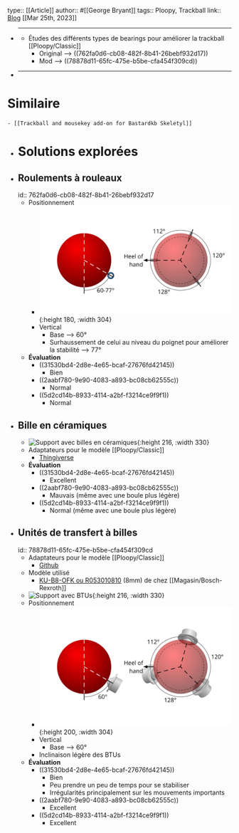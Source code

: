 type:: [[Article]]
author:: #[[George Bryant]]
tags:: Ploopy, Trackball
link:: [Blog](https://www.gbryant.co.uk/posts/2021-02-15_ploopy-trackball/post.html)
[[Mar 25th, 2023]]

- ***
	- Études des différents types de bearings pour améliorer la trackball [[Ploopy/Classic]]
		- Original --> ((762fa0d6-cb08-482f-8b41-26bebf932d17))
		- Mod --> ((78878d11-65fc-475e-b5be-cfa454f309cd))
- ***
# Similaire
	- [[Trackball and mousekey add-on for Bastardkb Skeletyl]]
- # Solutions explorées
- ## Roulements à rouleaux
  id:: 762fa0d6-cb08-482f-8b41-26bebf932d17
	- Positionnement
		- ![Roller_bearings_agencement.png](../assets/Roller_bearings_agencement_1679773909456_0.png){:height 180, :width 304}
		- Vertical
			- Base --> 60°
			- Surhaussement de celui au niveau du poignet pour améliorer la stabilité --> 77°
	- **Évaluation**
		- ((31530bd4-2d8e-4e65-bcaf-27676fd42145))
			- Bien
		- ((2aabf780-9e90-4083-a893-bc08cb62555c))
			- Normal
		- ((5d2cd14b-8933-4114-a2bf-f3214ce9f9f1))
			- Normal
- ## Bille en céramiques
	- ![Support avec billes en céramiques](https://www.gbryant.co.uk/posts/2021-02-15_ploopy-trackball/img/2021-02-08_0001.jpg){:height 216, :width 330}
	- Adaptateurs pour le modèle [[Ploopy/Classic]]
		- [Thingiverse](https://www.thingiverse.com/thing:4650448)
	- **Évaluation**
		- ((31530bd4-2d8e-4e65-bcaf-27676fd42145))
			- Excellent
		- ((2aabf780-9e90-4083-a893-bc08cb62555c))
			- Mauvais (même avec une boule plus légère)
		- ((5d2cd14b-8933-4114-a2bf-f3214ce9f9f1))
			- Normal (même avec une boule plus légère)
- ## Unités de transfert à billes
  id:: 78878d11-65fc-475e-b5be-cfa454f309cd
	- Adaptateurs pour le modèle [[Ploopy/Classic]]
		- [Github](https://github.com/ploopyco/classic-trackball/tree/master/hardware/Mechanicals-BTU-Mod)
	- Modèle utilisé
		- [KU-B8-OFK ou R053010810](https://store.boschrexroth.com/Technique-lin%C3%A9aire/Billes-porteuses-et-bagues-de-tol%C3%A9rance/Billes-porteuses/BILLE-PORTEUSE_R053010810?cclcl=fr_FR) (8mm) de chez [[Magasin/Bosch-Rexroth]]
	- ![Support avec BTUs](https://www.gbryant.co.uk/posts/2021-02-15_ploopy-trackball/img/2021-02-08_0006.jpg){:height 216, :width 330}
	- Positionnement
		- ![BTU_bearings_agencement.png](../assets/BTU_bearings_agencement_1679774067146_0.png){:height 200, :width 304}
		- Vertical
			- Base --> 60°
		- Inclinaison légère des BTUs
	- **Évaluation**
		- ((31530bd4-2d8e-4e65-bcaf-27676fd42145))
			- Bien
			- Peu prendre un peu de temps pour se stabiliser
			- Irrégularités principalement sur les mouvements importants
		- ((2aabf780-9e90-4083-a893-bc08cb62555c))
			- Excellent
		- ((5d2cd14b-8933-4114-a2bf-f3214ce9f9f1))
			- Excellent